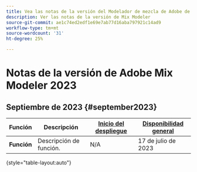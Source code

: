 ```yaml
---
title: Vea las notas de la versión del Modelador de mezcla de Adobe de 2023
description: Ver las notas de la versión de Mix Modeler
source-git-commit: ae1c74ed2edf1e69e7ab77d16aba797921c14ad9
workflow-type: tm+mt
source-wordcount: '31'
ht-degree: 25%

---
```


# Notas de la versión de Adobe Mix Modeler 2023

## Septiembre de 2023 {#september2023}

| Función | Descripción | [Inicio del despliegue](releases.md) | [Disponibilidad general](releases.md) |
| ----------- | ---------- | ------- | ---- |
| **Función** | Descripción de función. | N/A | 17 de julio de 2023 |

{style="table-layout:auto"}
